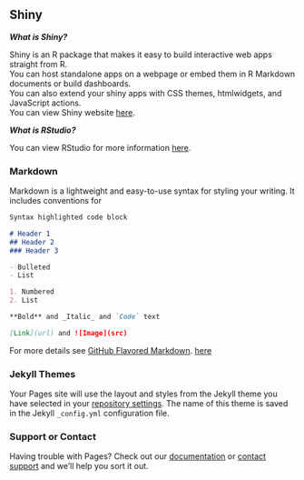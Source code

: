 ## Shiny

**_What is Shiny?_**<br/>

Shiny is an R package that makes it easy to build interactive web apps straight from R.<br/>
You can host standalone apps on a webpage or embed them in R Markdown documents or build dashboards.<br/>
You can also extend your shiny apps with CSS themes, htmlwidgets, and JavaScript actions.<br/>
You can view Shiny website [here](https://shiny.rstudio.com/).

**_What is RStudio?_**

You can view RStudio for more information [here](https://www.rstudio.com/).

### Markdown

Markdown is a lightweight and easy-to-use syntax for styling your writing. It includes conventions for

```markdown
Syntax highlighted code block

# Header 1
## Header 2
### Header 3

- Bulleted
- List

1. Numbered
2. List

**Bold** and _Italic_ and `Code` text

[Link](url) and ![Image](src)
```

For more details see [GitHub Flavored Markdown](https://guides.github.com/features/mastering-markdown/).
[here](https://github.com/creighton-gorai/Shiny/edit/master/README.md)

### Jekyll Themes

Your Pages site will use the layout and styles from the Jekyll theme you have selected in your [repository settings](https://github.com/creighton-gorai/Shiny/settings). The name of this theme is saved in the Jekyll `_config.yml` configuration file.

### Support or Contact

Having trouble with Pages? Check out our [documentation](https://help.github.com/categories/github-pages-basics/) or [contact support](https://github.com/contact) and we’ll help you sort it out.
